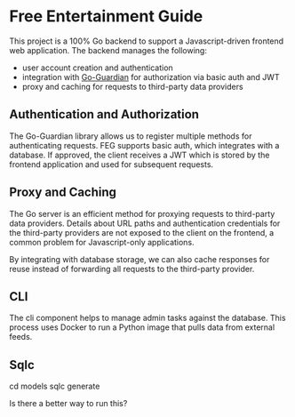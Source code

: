 # Free Entertainment Guide

This project is a 100% Go backend to support a Javascript-driven frontend web application. The backend manages the following:
* user account creation and authentication
* integration with <a href="https://github.com/shaj13/go-guardian">Go-Guardian</a> for authorization via basic auth and JWT
* proxy and caching for requests to third-party data providers

## Authentication and Authorization

The Go-Guardian library allows us to register multiple methods for authenticating requests. FEG supports basic auth, which integrates with a database. If approved, the client receives a JWT which is stored by the frontend application and used for subsequent requests.

## Proxy and Caching

The Go server is an efficient method for proxying requests to third-party data providers. Details about URL paths and authentication credentials for the third-party providers are not exposed to the client on the frontend, a common problem for Javascript-only applications.

By integrating with database storage, we can also cache responses for reuse instead of forwarding all requests to the third-party provider.

## CLI

The cli component helps to manage admin tasks against the database. This process uses Docker to run a Python image that pulls data from external feeds.

## Sqlc

cd models
sqlc generate

Is there a better way to run this?